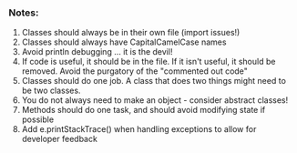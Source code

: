 ### Notes:

1. Classes should always be in their own file (import issues!)
2. Classes should always have CapitalCamelCase names
3. Avoid println debugging ... it is the devil!
4. If code is useful, it should be in the file. If it isn't useful, it should be removed.  Avoid the purgatory of the "commented out code"
5. Classes should do one job.  A class that does two things might need to be two classes.
6. You do not always need to make an object - consider abstract classes!
7. Methods should do one task, and should avoid modifying state if possible
8. Add e.printStackTrace() when handling exceptions to allow for developer feedback